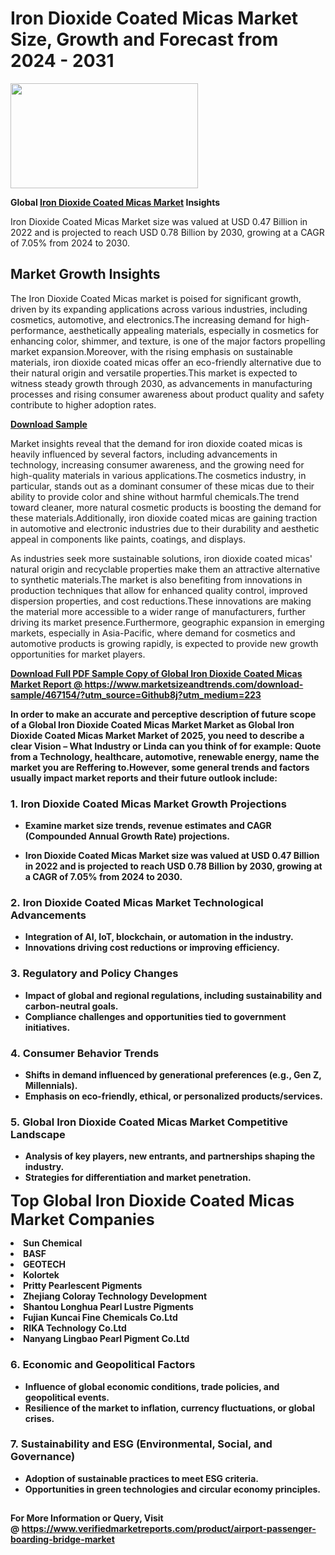 <H1>Iron Dioxide Coated Micas Market Size, Growth and Forecast from 2024 - 2031</H1><img class="aligncenter size-medium wp-image-584254" src="https://thirdeyenews.in/wp-content/uploads/2024/09/Global-Market-Research-300x168.jpeg" alt="" width="300" height="168" /><p><strong>Global&nbsp;<a href="https://www.marketsizeandtrends.com/download-sample/467154/?utm_source=Github8j?utm_medium=223">Iron Dioxide Coated Micas Market</a> Insights</strong></p><p>Iron Dioxide Coated Micas Market size was valued at USD 0.47 Billion in 2022 and is projected to reach USD 0.78 Billion by 2030, growing at a CAGR of 7.05% from 2024 to 2030.</p><p><h2>Market Growth Insights</h2> <p>The Iron Dioxide Coated Micas market is poised for significant growth, driven by its expanding applications across various industries, including cosmetics, automotive, and electronics.The increasing demand for high-performance, aesthetically appealing materials, especially in cosmetics for enhancing color, shimmer, and texture, is one of the major factors propelling market expansion.Moreover, with the rising emphasis on sustainable materials, iron dioxide coated micas offer an eco-friendly alternative due to their natural origin and versatile properties.This market is expected to witness steady growth through 2030, as advancements in manufacturing processes and rising consumer awareness about product quality and safety contribute to higher adoption rates.</p> <p><strong><a href="#">Download Sample</a></strong></p> <p>Market insights reveal that the demand for iron dioxide coated micas is heavily influenced by several factors, including advancements in technology, increasing consumer awareness, and the growing need for high-quality materials in various applications.The cosmetics industry, in particular, stands out as a dominant consumer of these micas due to their ability to provide color and shine without harmful chemicals.The trend toward cleaner, more natural cosmetic products is boosting the demand for these materials.Additionally, iron dioxide coated micas are gaining traction in automotive and electronic industries due to their durability and aesthetic appeal in components like paints, coatings, and displays.</p> <p>As industries seek more sustainable solutions, iron dioxide coated micas' natural origin and recyclable properties make them an attractive alternative to synthetic materials.The market is also benefiting from innovations in production techniques that allow for enhanced quality control, improved dispersion properties, and cost reductions.These innovations are making the material more accessible to a wider range of manufacturers, further driving its market presence.Furthermore, geographic expansion in emerging markets, especially in Asia-Pacific, where demand for cosmetics and automotive products is growing rapidly, is expected to provide new growth opportunities for market players.</p> <p><strong><a href="#"></p><p><span class=""><strong>Download Full PDF Sample Copy of Global Iron Dioxide Coated Micas Market Report</strong> @ <a href="https://www.marketsizeandtrends.com/download-sample/467154/?utm_source=Github8j?utm_medium=223" target="_blank">https://www.marketsizeandtrends.com/download-sample/467154/?utm_source=Github8j?utm_medium=223</a></span></p><p>In order to make an accurate and perceptive description of future scope of a Global&nbsp;Iron Dioxide Coated Micas Market Market as Global&nbsp;Iron Dioxide Coated Micas Market Market of 2025, you need to describe a clear Vision &ndash; What Industry or Linda can you think of for example: Quote from a Technology, healthcare, automotive, renewable energy, name the market you are Reffering to.However, some general trends and factors usually impact market reports and their future outlook include:</p><h3>1.&nbsp;<strong>Iron Dioxide Coated Micas Market Growth Projections</strong></h3><ul><li>Examine market size trends, revenue estimates and CAGR (Compounded Annual Growth Rate) projections.</li><li><p>Iron Dioxide Coated Micas Market size was valued at USD 0.47 Billion in 2022 and is projected to reach USD 0.78 Billion by 2030, growing at a CAGR of 7.05% from 2024 to 2030.</p></li></ul><h3>2.&nbsp;<strong>Iron Dioxide Coated Micas Market Technological Advancements</strong></h3><ul><li>Integration of AI, IoT, blockchain, or automation in the industry.</li><li>Innovations driving cost reductions or improving efficiency.</li></ul><h3>3.&nbsp;<strong>Regulatory and Policy Changes</strong></h3><ul><li>Impact of global and regional regulations, including sustainability and carbon-neutral goals.</li><li>Compliance challenges and opportunities tied to government initiatives.</li></ul><h3>4.&nbsp;<strong>Consumer Behavior Trends</strong></h3><ul><li>Shifts in demand influenced by generational preferences (e.g., Gen Z, Millennials).</li><li>Emphasis on eco-friendly, ethical, or personalized products/services.</li></ul><h3>5.&nbsp;<strong>Global Iron Dioxide Coated Micas Market Competitive Landscape</strong></h3><ul><li>Analysis of key players, new entrants, and partnerships shaping the industry.</li><li>Strategies for differentiation and market penetration.</li></ul><p data-pm-slice="1 1 []"><span style="color: inherit; font-family: inherit; font-size: 25px;">Top Global Iron Dioxide Coated Micas Market Companies</span></p><div class="" data-test-id=""><p><li>Sun Chemical</li><li> BASF</li><li> GEOTECH</li><li> Kolortek</li><li> Pritty Pearlescent Pigments</li><li> Zhejiang Coloray Technology Development</li><li> Shantou Longhua Pearl Lustre Pigments</li><li> Fujian Kuncai Fine Chemicals Co.Ltd</li><li> RIKA Technology Co.Ltd</li><li> Nanyang Lingbao Pearl Pigment Co.Ltd</li></p></div><h3>6.&nbsp;<strong>Economic and Geopolitical Factors</strong></h3><ul><li>Influence of global economic conditions, trade policies, and geopolitical events.</li><li>Resilience of the market to inflation, currency fluctuations, or global crises.</li></ul><h3>7.&nbsp;<strong>Sustainability and ESG (Environmental, Social, and Governance)</strong></h3><ul><li>Adoption of sustainable practices to meet ESG criteria.</li><li>Opportunities in green technologies and circular economy principles.</li></ul><h2><strong style="font-size: 14px;">For More Information or Query, Visit @&nbsp;</strong><a style="background-color: #ffffff; font-size: 14px;" href="https://www.marketsizeandtrends.com/report/iron-dioxide-coated-micas-market/" target="_blank">https://www.verifiedmarketreports.com/product/airport-passenger-boarding-bridge-market</a></h2>